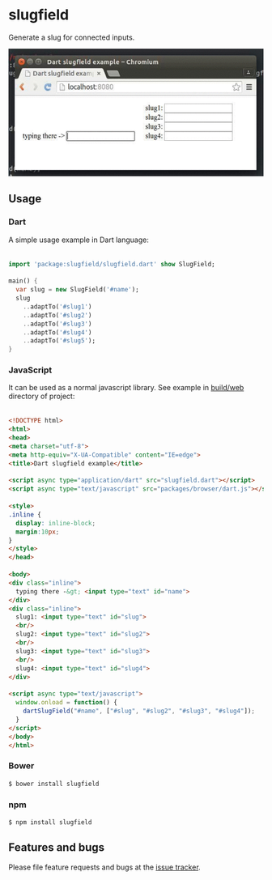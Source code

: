 # slugfield

Generate a slug for connected inputs.

![Slug field](https://raw.githubusercontent.com/ITCase/slugfield/master/doc/_static/example.gif)

## Usage

### Dart

A simple usage example in Dart language:

```dart

import 'package:slugfield/slugfield.dart' show SlugField;

main() {
  var slug = new SlugField('#name');
  slug
    ..adaptTo('#slug1')
    ..adaptTo('#slug2')
    ..adaptTo('#slug3')
    ..adaptTo('#slug4')
    ..adaptTo('#slug5');
}
```

### JavaScript

It can be used as a normal javascript library.
See example in [build/web](https://github.com/ITCase/slugfield/tree/master/build/web) directory of project:

```html

<!DOCTYPE html>
<html>
<head>
<meta charset="utf-8">
<meta http-equiv="X-UA-Compatible" content="IE=edge">
<title>Dart slugfield example</title>

<script async type="application/dart" src="slugfield.dart"></script>
<script async type="text/javascript" src="packages/browser/dart.js"></script>

<style>
.inline {
  display: inline-block;
  margin:10px;
}
</style>
</head>

<body>
<div class="inline">
  typing there -&gt; <input type="text" id="name">
</div>
<div class="inline">
  slug1: <input type="text" id="slug">
  <br/>
  slug2: <input type="text" id="slug2">
  <br/>
  slug3: <input type="text" id="slug3">
  <br/>
  slug4: <input type="text" id="slug4">
</div>

<script async type="text/javascript">
  window.onload = function() {
    dartSlugField("#name", ["#slug", "#slug2", "#slug3", "#slug4"]);
  }
</script>
</body>
</html>
```

### Bower

```bash
$ bower install slugfield
```

### npm

```bash
$ npm install slugfield
```

## Features and bugs

Please file feature requests and bugs at the [issue tracker][tracker].

[tracker]: https://github.com/ITCase/slugfield/issues/
